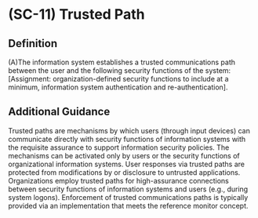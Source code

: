 
# (SC-11) Trusted Path

## Definition

(A)The information system establishes a trusted communications path between the user and the following security functions of the system: [Assignment: organization-defined security functions to include at a minimum, information system authentication and re-authentication].

## Additional Guidance

Trusted paths are mechanisms by which users (through input devices) can communicate directly with security functions of information systems with the requisite assurance to support information security policies. The mechanisms can be activated only by users or the security functions of organizational information systems. User responses via trusted paths are protected from modifications by or disclosure to untrusted applications. Organizations employ trusted paths for high-assurance connections between security functions of information systems and users (e.g., during system logons). Enforcement of trusted communications paths is typically provided via an implementation that meets the reference monitor concept.
